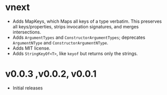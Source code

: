 # vnext

* Adds MapKeys<T>, which Maps all keys of a type verbatim.  This preserves all keys/properties, strips invocation signatures, and merges intersections.
* Adds `ArgumentTypes` and `ConstructorArgumentTypes`; deprecates `ArgumentNType` and `ConstructorArgumentNType`.
* Adds MIT license.
* Adds `StringKeyOf<T>`, like `keyof` but returns only the strings.

# v0.0.3 ,v0.0.2, v0.0.1

* Initial releases
